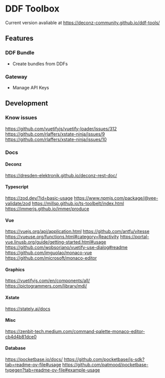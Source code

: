 # DDF Toolbox

Current version avaliable at https://deconz-community.github.io/ddf-tools/

## Features
### DDF Bundle
- Create bundles from DDFs

### Gateway
- Manage API Keys


## Development
### Know issues
https://github.com/vuetifyjs/vuetify-loader/issues/312
https://github.com/rlaffers/xstate-ninja/issues/9
https://github.com/rlaffers/xstate-ninja/issues/10

### Docs

#### Deconz
https://dresden-elektronik.github.io/deconz-rest-doc/

#### Typescript
https://zod.dev/?id=basic-usage
https://www.npmjs.com/package/@vee-validate/zod
https://millsp.github.io/ts-toolbelt/index.html
https://immerjs.github.io/immer/produce

#### Vue
https://vuejs.org/api/application.html
https://github.com/antfu/vitesse
https://vueuse.org/functions.html#category=Reactivity
https://portal-vue.linusb.org/guide/getting-started.html#usage
https://github.com/wobsoriano/vuetify-use-dialog#readme
https://github.com/imguolao/monaco-vue
https://github.com/microsoft/monaco-editor

#### Graphics
https://vuetifyjs.com/en/components/all/
https://pictogrammers.com/library/mdi/

#### Xstate
https://stately.ai/docs

#### Misc
https://zenbit-tech.medium.com/command-palette-monaco-editor-cb4d4b81dce0

#### Database
https://pocketbase.io/docs/
https://github.com/pocketbase/js-sdk?tab=readme-ov-file#usage
https://github.com/patmood/pocketbase-typegen?tab=readme-ov-file#example-usage









